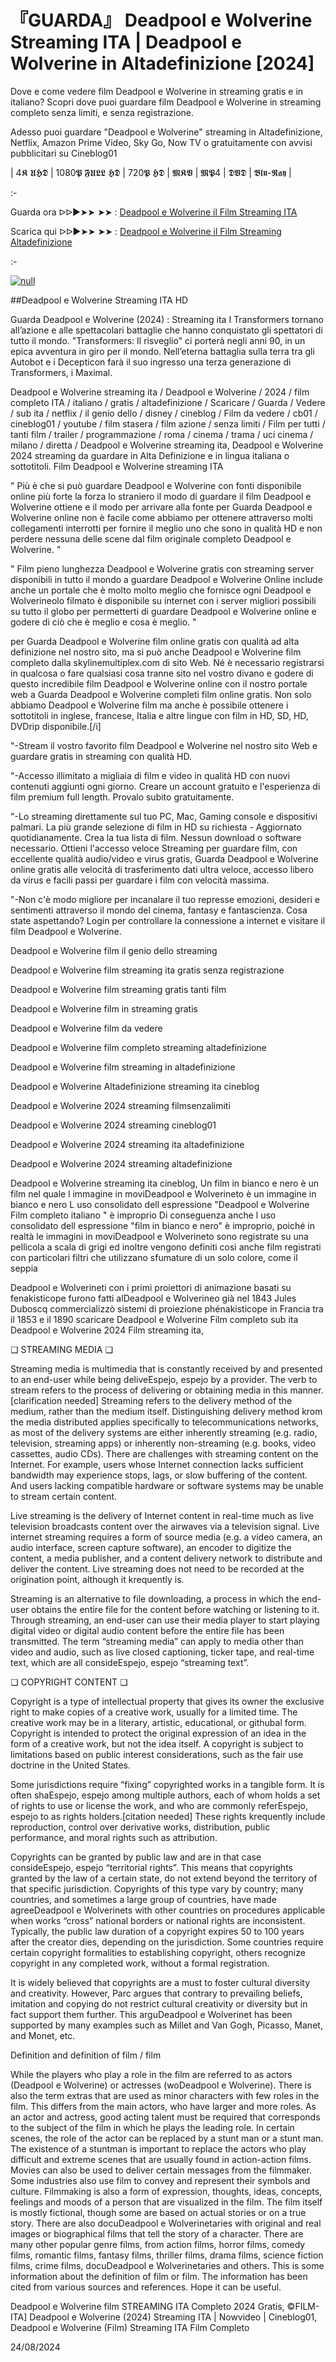 # 『GUARDA』 Deadpool e Wolverine Streaming ITA | Deadpool e Wolverine in Altadefinizione [2024]
Dove e come vedere film Deadpool e Wolverine in streaming gratis e in italiano? Scopri dove puoi guardare film Deadpool e Wolverine in streaming completo senza limiti, e senza registrazione.

Adesso puoi guardare "Deadpool e Wolverine" streaming in Altadefinizione, Netflix, Amazon Prime Video, Sky Go, Now TV o gratuitamente con avvisi pubblicitari su Cineblog01

| 4𝕶 𝖀𝕳𝕯 | 1080𝕻 𝕱𝖀𝕷𝕷 𝕳𝕯 | 720𝕻 𝕳𝕯 | 𝕸𝕶𝖁 | 𝕸𝕻4 | 𝕯𝖁𝕯 | 𝕭𝖑𝖚-𝕽𝖆𝖞 |

:-

Guarda ora ᐅᐅ►➤➤ ➤➤ : [Deadpool e Wolverine il Film Streaming ITA](https://t.co/BNdlPMUI5V)

Scarica qui ᐅᐅ►➤➤ ➤➤ : [Deadpool e Wolverine il Film Streaming Altadefinizione](https://t.co/BNdlPMUI5V)

:-

[![null](https://static.wixstatic.com/media/855a25_043b5abeb4ae4d35ac003198e7fe56ed~mv2.gif)](https://t.co/BNdlPMUI5V)

##Deadpool e Wolverine Streaming ITA HD

Guarda Deadpool e Wolverine (2024) : Streaming ita I Transformers tornano all’azione e alle spettacolari battaglie che hanno conquistato gli spettatori di tutto il mondo. "Transformers: Il risveglio" ci porterà negli anni 90, in un epica avventura in giro per il mondo. Nell’eterna battaglia sulla terra tra gli Autobot e i Decepticon farà il suo ingresso una terza generazione di Transformers, i Maximal.

Deadpool e Wolverine streaming ita / Deadpool e Wolverine / 2024 / film completo ITA / italiano / gratis / altadefinizione / Scaricare / Guarda / Vedere / sub ita / netflix / il genio dello / disney / cineblog / Film da vedere / cb01 / cineblog01 / youtube / film stasera / film azione / senza limiti / Film per tutti / tanti film / trailer / programmazione / roma / cinema / trama / uci cinema / milano / diretta / Deadpool e Wolverine streaming ita, Deadpool e Wolverine 2024 streaming da guardare in Alta Definizione e in lingua italiana o sottotitoli. Film Deadpool e Wolverine streaming ITA

" Più è che si può guardare Deadpool e Wolverine con fonti disponibile online più forte la forza lo straniero il modo di guardare il film Deadpool e Wolverine ottiene e il modo per arrivare alla fonte per Guarda Deadpool e Wolverine online non è facile come abbiamo per ottenere attraverso molti collegamenti interrotti per fornire il meglio uno che sono in qualità HD e non perdere nessuna delle scene dal film originale completo Deadpool e Wolverine. "

" Film pieno lunghezza Deadpool e Wolverine gratis con streaming server disponibili in tutto il mondo a guardare Deadpool e Wolverine Online include anche un portale che è molto molto meglio che fornisce ogni Deadpool e Wolverineolo filmato è disponibile su internet con i server migliori possibili su tutto il globo per permetterti di guardare Deadpool e Wolverine online e godere di ciò che è meglio e cosa è meglio. "

per Guarda Deadpool e Wolverine film online gratis con qualità ad alta definizione nel nostro sito, ma si può anche Deadpool e Wolverine film completo dalla skylinemultiplex.com di sito Web. Né è necessario registrarsi in qualcosa o fare qualsiasi cosa tranne sito nel vostro divano e godere di questo incredibile film Deadpool e Wolverine online con il nostro portale web a Guarda Deadpool e Wolverine completi film online gratis. Non solo abbiamo Deadpool e Wolverine film ma anche è possibile ottenere i sottotitoli in inglese, francese, Italia e altre lingue con film in HD, SD, HD, DVDrip disponibile.[/i]

"-Stream il vostro favorito film Deadpool e Wolverine nel nostro sito Web e guardare gratis in streaming con qualità HD.

"-Accesso illimitato a migliaia di film e video in qualità HD con nuovi contenuti aggiunti ogni giorno. Creare un account gratuito e l'esperienza di film premium full length. Provalo subito gratuitamente.

"-Lo streaming direttamente sul tuo PC, Mac, Gaming console e dispositivi palmari. La più grande selezione di film in HD su richiesta - Aggiornato quotidianamente. Crea la tua lista di film. Nessun download o software necessario. Ottieni l'accesso veloce Streaming per guardare film, con eccellente qualità audio/video e virus gratis, Guarda Deadpool e Wolverine online gratis alle velocità di trasferimento dati ultra veloce, accesso libero da virus e facili passi per guardare i film con velocità massima.

"-Non c'è modo migliore per incanalare il tuo represse emozioni, desideri e sentimenti attraverso il mondo del cinema, fantasy e fantascienza. Cosa state aspettando? Login per controllare la connessione a internet e visitare il film Deadpool e Wolverine.

Deadpool e Wolverine film il genio dello streaming

Deadpool e Wolverine film streaming ita gratis senza registrazione

Deadpool e Wolverine film streaming gratis tanti film

Deadpool e Wolverine film in streaming gratis

Deadpool e Wolverine film da vedere

Deadpool e Wolverine film completo streaming altadefinizione

Deadpool e Wolverine film streaming in altadefinizione

Deadpool e Wolverine Altadefinizione streaming ita cineblog

Deadpool e Wolverine 2024 streaming filmsenzalimiti

Deadpool e Wolverine 2024 streaming cineblog01

Deadpool e Wolverine 2024 streaming ita altadefinizione

Deadpool e Wolverine 2024 streaming altadefinizione

Deadpool e Wolverine streaming ita cineblog, Un film in bianco e nero è un film nel quale l immagine in moviDeadpool e Wolverineto è un immagine in bianco e nero L uso consolidato dell espressione "Deadpool e Wolverine Film completo italiano " è improprio Di conseguenza anche l uso consolidato dell espressione "film in bianco e nero" è improprio, poiché in realtà le immagini in moviDeadpool e Wolverineto sono registrate su una pellicola a scala di grigi ed inoltre vengono definiti così anche film registrati con particolari filtri che utilizzano sfumature di un solo colore, come il seppia

Deadpool e Wolverineti con i primi proiettori di animazione basati su fenakisticope furono fatti alDeadpool e Wolverineo già nel 1843 Jules Duboscq commercializzò sistemi di proiezione phénakisticope in Francia tra il 1853 e il 1890 scaricare Deadpool e Wolverine Film completo sub ita Deadpool e Wolverine 2024 Film streaming ita,

❏ STREAMING MEDIA ❏

Streaming media is multimedia that is constantly received by and presented to an end-user while being deliveEspejo, espejo by a provider. The verb to stream refers to the process of delivering or obtaining media in this manner.[clarification needed] Streaming refers to the delivery method of the medium, rather than the medium itself. Distinguishing delivery method krom the media distributed applies specifically to telecommunications networks, as most of the delivery systems are either inherently streaming (e.g. radio, television, streaming apps) or inherently non-streaming (e.g. books, video cassettes, audio CDs). There are challenges with streaming content on the Internet. For example, users whose Internet connection lacks sufficient bandwidth may experience stops, lags, or slow buffering of the content. And users lacking compatible hardware or software systems may be unable to stream certain content.

Live streaming is the delivery of Internet content in real-time much as live television broadcasts content over the airwaves via a television signal. Live internet streaming requires a form of source media (e.g. a video camera, an audio interface, screen capture software), an encoder to digitize the content, a media publisher, and a content delivery network to distribute and deliver the content. Live streaming does not need to be recorded at the origination point, although it krequently is.

Streaming is an alternative to file downloading, a process in which the end-user obtains the entire file for the content before watching or listening to it. Through streaming, an end-user can use their media player to start playing digital video or digital audio content before the entire file has been transmitted. The term “streaming media” can apply to media other than video and audio, such as live closed captioning, ticker tape, and real-time text, which are all consideEspejo, espejo “streaming text”.

❏ COPYRIGHT CONTENT ❏

Copyright is a type of intellectual property that gives its owner the exclusive right to make copies of a creative work, usually for a limited time. The creative work may be in a literary, artistic, educational, or githubal form. Copyright is intended to protect the original expression of an idea in the form of a creative work, but not the idea itself. A copyright is subject to limitations based on public interest considerations, such as the fair use doctrine in the United States.

Some jurisdictions require “fixing” copyrighted works in a tangible form. It is often shaEspejo, espejo among multiple authors, each of whom holds a set of rights to use or license the work, and who are commonly referEspejo, espejo to as rights holders.[citation needed] These rights krequently include reproduction, control over derivative works, distribution, public performance, and moral rights such as attribution.

Copyrights can be granted by public law and are in that case consideEspejo, espejo “territorial rights”. This means that copyrights granted by the law of a certain state, do not extend beyond the territory of that specific jurisdiction. Copyrights of this type vary by country; many countries, and sometimes a large group of countries, have made agreeDeadpool e Wolverinets with other countries on procedures applicable when works “cross” national borders or national rights are inconsistent. Typically, the public law duration of a copyright expires 50 to 100 years after the creator dies, depending on the jurisdiction. Some countries require certain copyright formalities to establishing copyright, others recognize copyright in any completed work, without a formal registration.

It is widely believed that copyrights are a must to foster cultural diversity and creativity. However, Parc argues that contrary to prevailing beliefs, imitation and copying do not restrict cultural creativity or diversity but in fact support them further. This arguDeadpool e Wolverinet has been supported by many examples such as Millet and Van Gogh, Picasso, Manet, and Monet, etc.

Definition and definition of film / film

While the players who play a role in the film are referred to as actors (Deadpool e Wolverine) or actresses (woDeadpool e Wolverine). There is also the term extras that are used as minor characters with few roles in the film. This differs from the main actors, who have larger and more roles. As an actor and actress, good acting talent must be required that corresponds to the subject of the film in which he plays the leading role. In certain scenes, the role of the actor can be replaced by a stunt man or a stunt man. The existence of a stuntman is important to replace the actors who play difficult and extreme scenes that are usually found in action-action films. Movies can also be used to deliver certain messages from the filmmaker. Some industries also use film to convey and represent their symbols and culture. Filmmaking is also a form of expression, thoughts, ideas, concepts, feelings and moods of a person that are visualized in the film. The film itself is mostly fictional, though some are based on actual stories or on a true story. There are also docuDeadpool e Wolverinetaries with original and real images or biographical films that tell the story of a character. There are many other popular genre films, from action films, horror films, comedy films, romantic films, fantasy films, thriller films, drama films, science fiction films, crime films, docuDeadpool e Wolverinetaries and others. This is some information about the definition of film or film. The information has been cited from various sources and references. Hope it can be useful.

Deadpool e Wolverine film STREAMING ITA Completo 2024 Gratis, ©FILM-ITA] Deadpool e Wolverine (2024) Streaming ITA | Nowvideo | Cineblog01, Deadpool e Wolverine (Film) Streaming ITA Film Completo

24/08/2024
